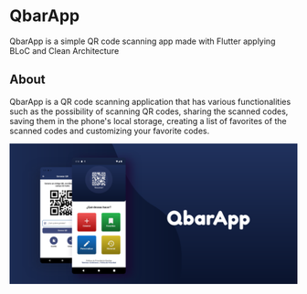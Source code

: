 # QbarApp

QbarApp is a simple QR code scanning app made with Flutter applying BLoC and Clean Architecture

## About

QbarApp is a QR code scanning application that has various functionalities such as the possibility of scanning QR codes, sharing the scanned codes, saving them in the phone's local storage, creating a list of favorites of the scanned codes and customizing your favorite codes.

![Image text](https://github.com/lasd14/qbar-app/blob/master/VJigLb7iEArd_1024_500.png)
